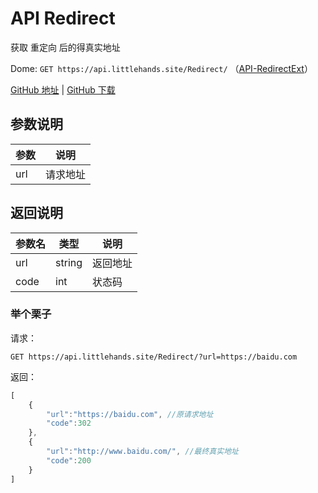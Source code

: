 # API Redirect
获取 重定向 后的得真实地址

Dome: `GET https://api.littlehands.site/Redirect/` （[API-RedirectExt](https://www.littlehands.site/archives/API-RedirectExt.html)）

[GitHub 地址](https://github.com/moeshin/API-Redirect) | [GitHub 下载](https://codeload.github.com/moeshin/API-Redirect/zip/master)

## 参数说明
参数|说明
-|-
url|请求地址

## 返回说明
参数名|类型|说明
-|-|-
url|string|返回地址
code|int|状态码

### 举个栗子
请求：

`GET https://api.littlehands.site/Redirect/?url=https://baidu.com`

返回：
```javascript
[
	{
		"url":"https://baidu.com", //原请求地址
		"code":302
	},
	{
		"url":"http://www.baidu.com/", //最终真实地址
		"code":200
	}
]
```
